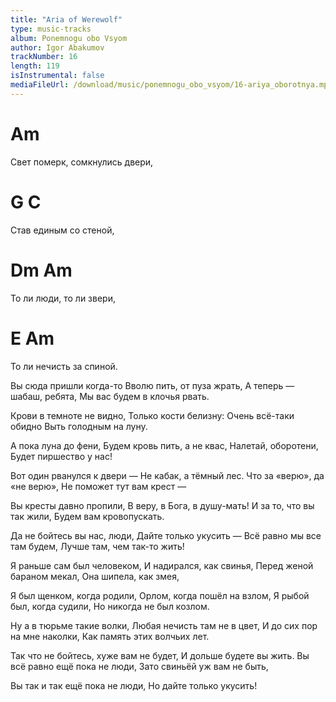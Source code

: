 ```yaml
---
title: "Aria of Werewolf"
type: music-tracks
album: Ponemnogu obo Vsyom
author: Igor Abakumov
trackNumber: 16
length: 119
isInstrumental: false
mediaFileUrl: /download/music/ponemnogu_obo_vsyom/16-ariya_oborotnya.mp3
---
```


#        Am
Свет померк, сомкнулись двери,
#       G           C
Став единым со стеной,
#       Dm           Am
То ли люди, то ли звери,
#       E             Am
То ли нечисть за спиной.

Вы сюда пришли когда-то
Вволю пить, от пуза жрать,
А теперь — шабаш, ребята,
Мы вас будем в клочья рвать.

Крови в темноте не видно,
Только кости белизну:
Очень всё-таки обидно
Выть голодным на луну.

А пока луна до фени,
Будем кровь пить, а не квас,
Налетай, оборотени,
Будет пиршество у нас!

Вот один рванулся к двери —
Не кабак, а тёмный лес.
Что за «верю», да «не верю»,
Не поможет тут вам крест —

Вы кресты давно пропили,
В веру, в Бога, в душу-мать!
И за то, что вы так жили,
Будем вам кровопускать.

Да не бойтесь вы нас, люди,
Дайте только укусить —
Всё равно мы все там будем,
Лучше там, чем так-то жить!

Я раньше сам был человеком,
И надирался, как свинья,
Перед женой бараном мекал,
Она шипела, как змея,

Я был щенком, когда родили,
Орлом, когда пошёл на взлом,
Я рыбой был, когда судили,
Но никогда не был козлом.

Ну а в тюрьме такие волки,
Любая нечисть там не в цвет,
И до сих пор на мне наколки,
Как память этих волчьих лет.

Так что не бойтесь, хуже вам не будет,
И дольше будете вы жить.
Вы всё равно ещё пока не люди,
Зато свиньёй уж вам не быть,

Вы так и так ещё пока не люди,
Но дайте только укусить!
